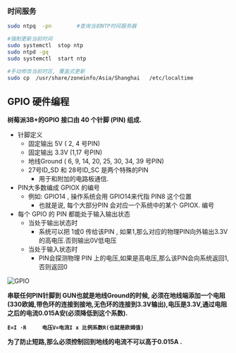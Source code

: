 ### 时间服务

```bash
sudo ntpq  -pn        #查询当前NTP时间服务器

#强制更新当前时间
sudo systemctl  stop ntp
sudo ntpd -gq
sudo systemctl  start ntp

#手动修改当前时区, 覆盖式更新
sudo cp  /usr/share/zoneinfo/Asia/Shanghai   /etc/localtime 
```

## GPIO 硬件编程

**树莓派3B+的GPIO 接口由 40 个针脚 (PIN) 组成.**

- 针脚定义
  - 固定输出 5V ( 2, 4 号PIN)
  - 固定输出 3.3V (1,17 号PIN)
  - 地线Ground (  6, 9, 14, 20, 25, 30, 34, 39 号PIN)
  - 27号ID_SD 和 28号ID_SC 是两个特殊的PIN 
    - 用于和附加的电路板通信.
- PIN大多数编成 GPIOX 的编号
  - 例如: GPIO14 , 操作系统会用 GPIO14来代指 PIN8 这个位置
    - 也就是说, 每个大部分PIN 会对应一个系统中的某个 GPIOX. 编号
- 每个 GPIO 的 PIN 都能处于输入输出状态
  - 当处于输出状态时
    - 系统可以把 1或0 传给该PIN , 如果1,那么对应的物理PIN向外输出3.3V的高电压.否则输出0V低电压
  - 当处于输入状态时
    - PIN会探测物理 PIN 上的电压,如果是高电压,那么该PIN会向系统返回1, 否则返回0

![GPIO](/Users/ns/gitNote/raspberry/assets/GPIO.png)

**串联任何PIN针脚到 GUN也就是地线Ground的时候, 必须在地线端添加一个电阻(330欧姆,带色环的连接到接地,无色环的连接到3.3V输出),电压是3.3V,通过电阻之后的电流0.015A安(必须降低到这个系数).**

**`E=I ·R     电压V=电流I x 比例系数R(也就是欧姆值)`**

**为了防止短路,那么必须控制回到地线的电流不可以高于0.015A .**

















